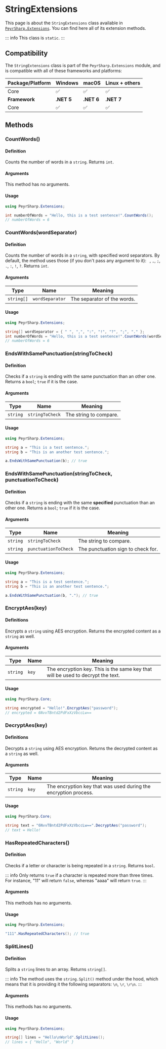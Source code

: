 # StringExtensions
This page is about the `StringExtensions` class available in [`PeyrSharp.Extensions`](/extensions.md).
You can find here all of its extension methods.

::: info
This class is `static`.
:::

## Compatibility

The `StringExtensions` class is part of the `PeyrSharp.Extensions` module, and is compatible with all of these frameworks and platforms:

| Package/Platform 	| Windows 	| macOS 	| Linux + others 	|
|------------------	|---------	|-------	|----------------	|
| Core            	| ✅       	| ✅     	| ✅              	|
| **Framework**         | **.NET 5** | **.NET 6**  | **.NET 7** |
| Core            	| ✅       	| ✅     	| ✅              	|

## Methods
### CountWords()
#### Definition
Counts the number of words in a `string`. Returns `int`.

#### Arguments

This method has no arguments.

#### Usage

~~~ c#
using PeyrSharp.Extensions;

int numberOfWords = "Hello, this is a test sentence!".CountWords();
// numberOfWords = 6
~~~

### CountWords(wordSeparator)
#### Definition
Counts the number of words in a `string`, with specified word separators. By default, the method uses those (if you don't pass any argument to it): ` `, `,`, `;`, `.`, `:`, `!`, `?`. Returns `int`.

#### Arguments

| Type       	| Name            	| Meaning                     	|
|------------	|-----------------	|-----------------------------	|
| `string[]` 	| `wordSeparator` 	| The separator of the words. 	|

#### Usage

~~~ c#
using PeyrSharp.Extensions;

string[] wordSeparator = { " ", ",", ":", "!", "?", ";", "." };
int numberOfWords = "Hello, this is a test sentence!".CountWords(wordSeparator);
// numberOfWords = 6
~~~

### EndsWithSamePunctuation(stringToCheck)
#### Definition
Checks if a `string` is ending with the same punctuation than an other one. Returns a `bool`; `true` if it is the case.

#### Arguments

| Type     	| Name            	| Meaning                	|
|----------	|-----------------	|------------------------	|
| `string` 	| `stringToCheck` 	| The string to compare. 	|

#### Usage

~~~ c#
using PeyrSharp.Extensions;

string a = "This is a test sentence.";
string b = "This is an another test sentence.";

a.EndsWithSamePunctuation(b); // true
~~~

### EndsWithSamePunctuation(stringToCheck, punctuationToCheck)
#### Definition
Checks if a `string` is ending with the same **specified** punctuation than an other one. Returns a `bool`; `true` if it is the case.

#### Arguments

| Type     	| Name              	| Meaning                	            |
|----------	|-------------------	|-----------------------------------	|
| `string` 	| `stringToCheck`   	| The string to compare.            	|
| `string` 	| `punctuationToCheck` 	| The punctuation sign to check for. 	|

#### Usage

~~~ c#
using PeyrSharp.Extensions;

string a = "This is a test sentence.";
string b = "This is an another test sentence.";

a.EndsWithSamePunctuation(b, "."); // true
~~~

### EncryptAes(key)
#### Definitions
Encrypts a `string` using AES encryption. Returns the encrypted content as a `string` as well.

#### Arguments

| Type     	| Name    	| Meaning                                                                         	|
|----------	|---------	|---------------------------------------------------------------------------------	|
| `string` 	| `key`   	| The encryption key. This is the same key that will be used to decrypt the text. 	|

#### Usage

~~~ c#
using PeyrSharp.Core;

string encrypted = "Hello!".EncryptAes("password");
// encrypted = 6NvvTBntd2PdFxXzVbccLw==
~~~

### DecryptAes(key)
#### Definitions
Decrypts a `string` using AES encryption. Returns the decrypted content as a `string` as well.

#### Arguments

| Type     	| Name    	| Meaning                                                                         	|
|----------	|---------	|---------------------------------------------------------------------------------	|
| `string` 	| `key`   	| The encryption key that was used during the encryption process. 	|

#### Usage

~~~ c#
using PeyrSharp.Core;

string text = "6NvvTBntd2PdFxXzVbccLw==".DecryptAes("password");
// text = Hello!
~~~

### HasRepeatedCharacters()
#### Definition
Checks if a letter or character is being repeated in a `string`. Returns `bool`.

::: info
Only returns `true` if a character is repeated more than three times. For instance, "11" will return `false`, whereas "aaaa" will return `true`.
:::

#### Arguments

This methods has no arguments.

#### Usage

~~~ c#
using PeyrSharp.Extensions;

"111".HasRepeatedCharacters(); // true
~~~

### SplitLines()
#### Definition
Splits a `string` lines to an array. Returns `string[]`.

::: info
The method uses the `string.Split()` method under the hood, which means that it is providing it the following separators: `\n`, `\r`, `\r\n`.
:::

#### Arguments

This methods has no arguments.

#### Usage

~~~ c#
using PeyrSharp.Extensions;

string[] lines = "Hello\nWorld".SplitLines();
// lines = { "Hello", "World" }
~~~